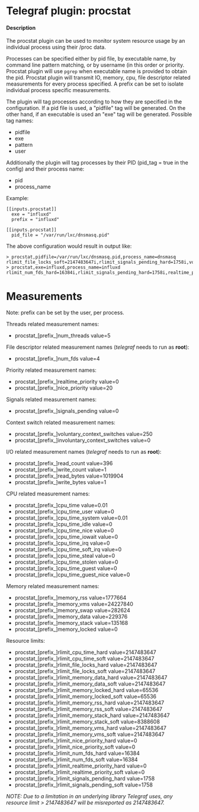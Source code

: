 # Telegraf plugin: procstat

#### Description

The procstat plugin can be used to monitor system resource usage by an
individual process using their /proc data.

Processes can be specified either by pid file, by executable name, by command
line pattern matching, or by username (in this order or priority. Procstat
plugin will use `pgrep` when executable name is provided to obtain the pid.
Procstat plugin will transmit IO, memory, cpu, file descriptor related
measurements for every process specified. A prefix can be set to isolate
individual process specific measurements.

The plugin will tag processes according to how they are specified in the configuration. If a pid file is used, a "pidfile" tag will be generated.
On the other hand, if an executable is used an "exe" tag will be generated. Possible tag names:

* pidfile
* exe
* pattern
* user

Additionally the plugin will tag processes by their PID (pid_tag = true in the config) and their process name:

* pid
* process_name

Example:

```
[[inputs.procstat]]
  exe = "influxd"
  prefix = "influxd"

[[inputs.procstat]]
  pid_file = "/var/run/lxc/dnsmasq.pid"
```

The above configuration would result in output like:

```
> procstat,pidfile=/var/run/lxc/dnsmasq.pid,process_name=dnsmasq rlimit_file_locks_soft=2147483647i,rlimit_signals_pending_hard=1758i,voluntary_context_switches=478i,read_bytes=307200i,cpu_time_user=0.01,cpu_time_guest=0,memory_swap=0i,memory_locked=0i,rlimit_num_fds_hard=4096i,rlimit_nice_priority_hard=0i,num_fds=11i,involuntary_context_switches=20i,read_count=23i,memory_rss=1388544i,rlimit_memory_rss_soft=2147483647i,rlimit_memory_rss_hard=2147483647i,nice_priority=20i,rlimit_cpu_time_hard=2147483647i,cpu_time=0i,write_bytes=0i,cpu_time_idle=0,cpu_time_nice=0,memory_data=229376i,memory_stack=135168i,rlimit_cpu_time_soft=2147483647i,rlimit_memory_data_hard=2147483647i,rlimit_memory_locked_hard=65536i,rlimit_signals_pending_soft=1758i,write_count=11i,cpu_time_iowait=0,cpu_time_steal=0,cpu_time_stolen=0,rlimit_memory_stack_soft=8388608i,cpu_time_system=0.02,cpu_time_guest_nice=0,rlimit_memory_locked_soft=65536i,rlimit_memory_vms_soft=2147483647i,rlimit_file_locks_hard=2147483647i,rlimit_realtime_priority_hard=0i,pid=828i,num_threads=1i,cpu_time_soft_irq=0,rlimit_memory_vms_hard=2147483647i,rlimit_realtime_priority_soft=0i,memory_vms=15884288i,rlimit_memory_stack_hard=2147483647i,cpu_time_irq=0,rlimit_memory_data_soft=2147483647i,rlimit_num_fds_soft=1024i,signals_pending=0i,rlimit_nice_priority_soft=0i,realtime_priority=0i
> procstat,exe=influxd,process_name=influxd rlimit_num_fds_hard=16384i,rlimit_signals_pending_hard=1758i,realtime_priority=0i,rlimit_memory_vms_hard=2147483647i,rlimit_signals_pending_soft=1758i,cpu_time_stolen=0,rlimit_memory_stack_hard=2147483647i,rlimit_realtime_priority_hard=0i,cpu_time=0i,pid=500i,voluntary_context_switches=975i,cpu_time_idle=0,memory_rss=3072000i,memory_locked=0i,rlimit_nice_priority_soft=0i,signals_pending=0i,nice_priority=20i,read_bytes=823296i,cpu_time_soft_irq=0,rlimit_memory_data_hard=2147483647i,rlimit_memory_locked_soft=65536i,write_count=8i,cpu_time_irq=0,memory_vms=33501184i,rlimit_memory_stack_soft=8388608i,cpu_time_iowait=0,rlimit_memory_vms_soft=2147483647i,rlimit_nice_priority_hard=0i,num_fds=29i,memory_data=229376i,rlimit_cpu_time_soft=2147483647i,rlimit_file_locks_soft=2147483647i,num_threads=1i,write_bytes=0i,cpu_time_steal=0,rlimit_memory_rss_hard=2147483647i,cpu_time_guest=0,cpu_time_guest_nice=0,cpu_usage=0,rlimit_memory_locked_hard=65536i,rlimit_file_locks_hard=2147483647i,involuntary_context_switches=38i,read_count=16851i,memory_swap=0i,rlimit_memory_data_soft=2147483647i,cpu_time_user=0.11,rlimit_cpu_time_hard=2147483647i,rlimit_num_fds_soft=16384i,rlimit_realtime_priority_soft=0i,cpu_time_system=0.27,cpu_time_nice=0,memory_stack=135168i,rlimit_memory_rss_soft=2147483647i
```

# Measurements
Note: prefix can be set by the user, per process.


Threads related measurement names:
- procstat_[prefix_]num_threads value=5

File descriptor related measurement names (*telegraf* needs to run as **root**):
- procstat_[prefix_]num_fds value=4

Priority related measurement names:
- procstat_[prefix_]realtime_priority value=0
- procstat_[prefix_]nice_priority value=20

Signals related measurement names:
- procstat_[prefix_]signals_pending value=0

Context switch related measurement names:
- procstat_[prefix_]voluntary_context_switches value=250
- procstat_[prefix_]involuntary_context_switches value=0

I/O related measurement names (*telegraf* needs to run as **root**):
- procstat_[prefix_]read_count value=396
- procstat_[prefix_]write_count value=1
- procstat_[prefix_]read_bytes value=1019904
- procstat_[prefix_]write_bytes value=1

CPU related measurement names:
- procstat_[prefix_]cpu_time value=0.01
- procstat_[prefix_]cpu_time_user value=0
- procstat_[prefix_]cpu_time_system value=0.01
- procstat_[prefix_]cpu_time_idle value=0
- procstat_[prefix_]cpu_time_nice value=0
- procstat_[prefix_]cpu_time_iowait value=0
- procstat_[prefix_]cpu_time_irq value=0
- procstat_[prefix_]cpu_time_soft_irq value=0
- procstat_[prefix_]cpu_time_steal value=0
- procstat_[prefix_]cpu_time_stolen value=0
- procstat_[prefix_]cpu_time_guest value=0
- procstat_[prefix_]cpu_time_guest_nice value=0

Memory related measurement names:
- procstat_[prefix_]memory_rss value=1777664
- procstat_[prefix_]memory_vms value=24227840
- procstat_[prefix_]memory_swap value=282624
- procstat_[prefix_]memory_data value=229376
- procstat_[prefix_]memory_stack value=135168
- procstat_[prefix_]memory_locked value=0

Resource limits:
- procstat_[prefix_]rlimit_cpu_time_hard value=2147483647
- procstat_[prefix_]rlimit_cpu_time_soft value=2147483647
- procstat_[prefix_]rlimit_file_locks_hard value=2147483647
- procstat_[prefix_]rlimit_file_locks_soft value=2147483647
- procstat_[prefix_]rlimit_memory_data_hard value=2147483647
- procstat_[prefix_]rlimit_memory_data_soft value=2147483647
- procstat_[prefix_]rlimit_memory_locked_hard value=65536
- procstat_[prefix_]rlimit_memory_locked_soft value=65536
- procstat_[prefix_]rlimit_memory_rss_hard value=2147483647
- procstat_[prefix_]rlimit_memory_rss_soft value=2147483647
- procstat_[prefix_]rlimit_memory_stack_hard value=2147483647
- procstat_[prefix_]rlimit_memory_stack_soft value=8388608
- procstat_[prefix_]rlimit_memory_vms_hard value=2147483647
- procstat_[prefix_]rlimit_memory_vms_soft value=2147483647
- procstat_[prefix_]rlimit_nice_priority_hard value=0
- procstat_[prefix_]rlimit_nice_priority_soft value=0
- procstat_[prefix_]rlimit_num_fds_hard value=16384
- procstat_[prefix_]rlimit_num_fds_soft value=16384
- procstat_[prefix_]rlimit_realtime_priority_hard value=0
- procstat_[prefix_]rlimit_realtime_priority_soft value=0
- procstat_[prefix_]rlimit_signals_pending_hard value=1758
- procstat_[prefix_]rlimit_signals_pending_soft value=1758

*NOTE: Due to a limitation in an underlying library Telegraf uses, any resource limit > 2147483647 will be misreported as 2147483647.*
